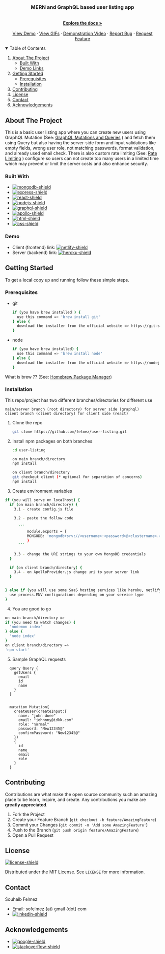 <!-- PROJECT LOGO -->
<br />
<p align="center">
  <a href="https://github.com/felmez/user-listing">
    <!-- <img src="https://i.giphy.com/media/7NJlWDt3lh5dGdXrS3/giphy.gif" width="450" height="350"/> -->
  </a>

  <h3 align="center">MERN and GraphQL based user listing app</h3>

  <p align="center">
    <br />
    <a href="#getting-started"><strong>Explore the docs »</strong></a>
    <br />
    <br />
    <a href="https://naughty-varahamihira-bbde39.netlify.app/" target="_blank">View Demo</a>
    ·
    <a href="https://github.com/felmez/play-store-clone/tree/main/readme_assets">View GIFs</a>
    ·
    <a href="https://www.youtube.com/watch?v=QSWg1JPAXUI" target="_blank">Demonstration Video</a>
    ·
    <a href="https://github.com/felmez/user-listing/issues">Report Bug</a>
    ·
    <a href="https://github.com/felmez/user-listing/issues">Request Feature</a>
  </p>
</p>



<!-- TABLE OF CONTENTS -->
<details open="open">
  <summary>Table of Contents</summary>
  <ol>
    <li>
      <a href="#about-the-project">About The Project</a>
      <ul>
        <li><a href="#built-with">Built With</a></li>
        <li><a href="#demo">Demo Links</a></li>
      </ul>
    </li>
    <li>
      <a href="#getting-started">Getting Started</a>
      <ul>
        <li><a href="#prerequisites">Prerequisites</a></li>
        <li><a href="#installation">Installation</a></li>
      </ul>
    </li>
    <li><a href="#contributing">Contributing</a></li>
    <li><a href="#license">License</a></li>
    <li><a href="#contact">Contact</a></li>
    <li><a href="#acknowledgements">Acknowledgements</a></li>
  </ol>
</details>



<!-- ABOUT THE PROJECT -->
## About The Project

This is a basic user listing app where you can create new users using GraphQL Mutation (See: <a href="https://graphql.org/learn/queries/" target="_blank">GraphQL Mutations and Queries</a>
) and fetch them using Query but also having the server-side form and input validations like empty fields, wrong user role, not matching passwords, format validation, and already used email check. 
There is also custom rate limiting (See: <a href="https://en.wikipedia.org/wiki/Rate_limiting" target="_blank">Rate Limiting</a>
) configure so users can not create too many users in a limited time which may prevent or limit the server costs and also enhance security.

### Built With

* [![mongodb-shield]][mongodb-url]
* [![express-shield]][express-url]
* [![react-shield]][react-url]
* [![nodejs-shield]][nodejs-url]
* [![graphql-shield]][graphql-url]
* [![apollo-shield]][apollo-url]
* [![html-shield]][html-url]
* [![css-shield]][css-url]

### Demo

* Client (frontend) link: [![netlify-shield]](https://naughty-varahamihira-bbde39.netlify.app/)
* Server (backend) link: [![heroku-shield]](https://userlistinga.herokuapp.com/)

<!-- GETTING STARTED -->
## Getting Started

To get a local copy up and running follow these simple steps.

### Prerequisites

* git
  ```sh
  if (you have brew installed ) {
    use this command => 'brew install git'
  } else {
    download the installer from the official website => https://git-scm.com/downloads
  }
  ```

* node
  ```sh
  if (you have brew installed) {
    use this command => 'brew install node'
  } else {
    download the installer from the official website => https://nodejs.org/en/
  }
  ```
What is brew ?? (See: <a href="https://en.wikipedia.org/wiki/Homebrew_(package_manager)" target="_blank">Homebrew Package Manager</a>)

### Installation

This repo/project has two different branches/directories for different use 
```
main/server branch (root directory) for server side (graphql)
client branch (client directory) for client side (react)
```
1. Clone the repo
   ```sh
   git clone https://github.com/felmez/user-listing.git
   ```
2. Install npm packages on both branches 
   ```sh
   cd user-listing
   ```
   ```sh
   on main branch/directory
   npm install

   on client branch/directory
   git checkout client (* optional for separation of concerns)
   npm install
   ```
3. Create environment variables
  ```sh
  if (you will serve on localhost) {
    if (on main branch/directory) {
      3.1 - create config.js file 

      3.2 - paste the follow code 

        ```
            module.exports = {
            MONGODB: 'mongodb+srv://<username>:<password>@<clustername>.<linkprefix>.mongodb.net/<dbname>?retryWrites=true&w=majority'
            } 
        ```

      3.3 - change the URI strings to your own MongoDB credentials
    }

    if (on client branch/directory) {
      3.4 - on ApolloProvider.js change uri to your server link
    }
    

  } else if (you will use some SaaS hosting services like heroku, netlify etc){
    use process.ENV configurations depending on your service type
  }
  ```
4. You are good to go
  ```sh
  on main branch/directory => 
  if (you need to watch changes) {
    'nodemon index'
  } else {
    'node index'
  }
  on client branch/directory => 
  'npm start'
  ```
5. Sample GraphQL requests
  ```
    query Query {
      getUsers {
        email
        id
        name
      } 
    }


    mutation Mutation{
      createUser(createInput:{
        name: "john doee"
        email: "johnnny@idkk.com"
        role: "normal"
        password: "New12345@"
        confirmPassword: "New12345@"
      })
      {
        id
        name
        email
        role
      }
    }
```



<!-- CONTRIBUTING -->
## Contributing

Contributions are what make the open source community such an amazing place to be learn, inspire, and create. Any contributions you make are **greatly appreciated**.

1. Fork the Project
2. Create your Feature Branch (`git checkout -b feature/AmazingFeature`)
3. Commit your Changes (`git commit -m 'Add some AmazingFeature'`)
4. Push to the Branch (`git push origin feature/AmazingFeature`)
5. Open a Pull Request



<!-- LICENSE -->
## License
[![license-shield]][license-url]

Distributed under the MIT License. See `LICENSE` for more information.



<!-- CONTACT -->
## Contact

Souhaib Felmez
* Email: sofelmez {at} gmail {dot} com
* [![linkedin-shield]][linkedin-url]



<!-- ACKNOWLEDGEMENTS -->
## Acknowledgements

* [![google-shield]][google-url]
* [![stackoverflow-shield]][stackoverflow-url]





<!-- MARKDOWN LINKS & IMAGES -->
<!-- https://www.markdownguide.org/basic-syntax/#reference-style-links -->
[license-shield]: https://img.shields.io/github/license/felmez/user-listings.svg?style=flat-square
[license-url]: https://github.com/felmez/user-listing/blob/main/LICENSE
[freecodecamp-shield]: https://img.shields.io/badge/-freecodecamp-black?style=flat-square&logo=freecodecamp
[freecodecamp-url]: https://www.freecodecamp.org/
[google-shield]: https://img.shields.io/badge/google-4285F4?style=for-the-badge&logo=google&logoColor=white
[google-url]: https://www.google.com/
[stackoverflow-shield]: https://img.shields.io/badge/-stackoverflow-E34F26?style=for-the-badge&logo=stackoverflow&logoColor=white
[stackoverflow-url]: https://www.stackoverflow.com/
[html-shield]: https://img.shields.io/badge/-HTML5-E34F26?style=flat-square&logo=html5&logoColor=white
[html-url]: https://en.wikipedia.org/wiki/HTML
[css-shield]: https://img.shields.io/badge/-CSS3-1572B6?style=flat-square&logo=css3
[css-url]: https://en.wikipedia.org/wiki/CSS
[nodejs-shield]: https://img.shields.io/badge/-Nodejs-black?style=flat-square&logo=Node.js
[nodejs-url]: https://nodejs.org/en/
[react-shield]: https://img.shields.io/badge/-React-black?style=flat-square&logo=react
[react-url]: https://reactjs.org/
[mongodb-shield]: https://img.shields.io/badge/-MongoDB-black?style=flat-square&logo=mongodb
[mongodb-url]: https://www.mongodb.com/
[express-shield]: https://img.shields.io/badge/-express-black.svg?style=flat-square&logo=express
[express-url]: https://expressjs.com/
[graphql-shield]: https://img.shields.io/badge/-GraphQL-E10098?style=flat-square&logo=graphql
[graphql-url]: https://graphql.org/
[apollo-shield]: https://img.shields.io/badge/-Apollo%20GraphQL-311C87?style=flat-square&logo=apollo-graphql
[apollo-url]: https://www.apollographql.com/
[heroku-shield]: https://img.shields.io/badge/-Heroku-430098?style=flat-square&logo=heroku
[heroku-url]: https://dashboard.heroku.com/
[netlify-shield]: https://img.shields.io/badge/-netlify-black?style=flat-square&logo=netlify
[netlify-url]: https://www.netlify.com/
[git-shield]: https://img.shields.io/badge/-Git-black?style=flat-square&logo=git
[git-url]: https://git-scm.com/
[github-shield]: https://img.shields.io/badge/-GitHub-181717?style=flat-square&logo=github
[github-url]: https://github.com/
[linkedin-shield]: https://img.shields.io/badge/-felmez-blue?style=flat-square&logo=Linkedin&logoColor=white
[linkedin-url]: https://linkedin.com/in/felmez
